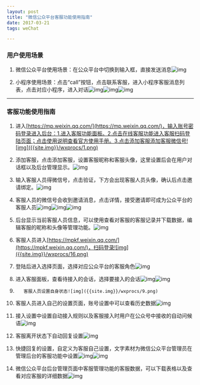 ```yaml
---
layout: post
title: "微信公众平台客服功能使用指南"
date: 2017-03-21
tags: weChat

---
```


###  用户使用场景

1. 微信公众平台使用场景：在公众平台中切换到输入框，直接发送消息![img]({{site.img}}/wxprocs/a4.jpg)

 

2. 小程序使用场景：点击“call”按钮，点击联系客服，进入小程序客服消息列表，点击对应小程序，进入对话![img]({{site.img}}/wxprocs/a5.jpg)![img]({{site.img}}/wxprocs/a6.jpg)![img]({{site.img}}/wxprocs/a7.jpg)

 ---

### 客服功能使用指南

1. 进入[https://mp.weixin.qq.com/](https://mp.weixin.qq.com/)，输入账号密码登录进入后台：1.进入客服功能面板。2.点击在线客服功能进入客服扫码登陆页面；点击使用说明查看官方使用手册。3.点击添加客服添加客服微信号![img]({{site.img}}/wxprocs/1.png)

 

2. 添加客服，点击添加客服，设置客服昵称和客服头像，这里设置后会在用户对话框以及后台管理显示。![img]({{site.img}}/wxprocs/2.png)

 

3. 输入客服人员得微信号，点击验证，下方会出现客服人员头像，确认后点击邀请绑定。![img]({{site.img}}/wxprocs/3.png)

 

4. 客服人员的微信号会收到邀请消息，点击详情，接受邀请即可成为公众平台的客服人员![img]({{site.img}}/wxprocs/a1.jpg)![img]({{site.img}}/wxprocs/a2.jpg)![img]({{site.img}}/wxprocs/a3.jpg)

 

5. 后台显示当前客服人员信息，可以使用查看对客服的客服记录并下载数据，编辑客服的昵称和头像等管理功能。![img]({{site.img}}/wxprocs/4.png)

 

6. 客服人员进入[https://mpkf.weixin.qq.com/](https://mpkf.weixin.qq.com/)，扫码登录![img]({{site.img}}/wxprocs/16.png)

 

7. 登陆后进入选择页面，选择对应公众平台的客服角色![img]({{site.img}}/wxprocs/6.png)

  

8. 进入客服面板，查看待接入的会话，选择要接入的会话![img]({{site.img}}/wxprocs/7.png)![img]({{site.img}}/wxprocs/8.png)

 

9.        客服人员设置自身状态![img]({{site.img}}/wxprocs/9.png)

 

10.    客服人员进入自己的设置页面，账号设置中可以查看历史数据![img]({{site.img}}/wxprocs/10.png)

 

11.    接入设置中设置自动接入规则以及客服接入时用户在公众号中接收的自动问候语![img]({{site.img}}/wxprocs/11.png)

 

12.    客服离开状态下自动回复设置![img]({{site.img}}/wxprocs/12.png)

 

13.    快捷回复的设置，自定义为客服自己设置，文字素材为微信公众平台管理员在管理后台的客服功能中设置![img]({{site.img}}/wxprocs/13.png)![img]({{site.img}}/wxprocs/14.png)

 

14.    微信公众平台后台管理页面中客服管理功能的客服数据，可以下载表格以及查看对应客服的详细数据![img]({{site.img}}/wxprocs/15.png)
